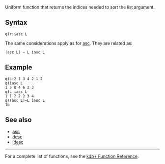 Uniform function that returns the indices needed to sort the list argument.

Syntax
------

    q)r:iasc L

The same considerations apply as for [asc](Reference/asc "wikilink"). They are related as:

    (asc L) ~ L iasc L

Example
-------

    q)L:2 1 3 4 2 1 2
    q)iasc L
    1 5 0 4 6 2 3
    q)L iasc L
    1 1 2 2 2 3 4
    q)(asc L)~L iasc L
    1b

See also
--------

-   [asc](Reference/asc "wikilink")
-   [desc](Reference/desc "wikilink")
-   [idesc](Reference/idesc "wikilink")

------------------------------------------------------------------------

For a complete list of functions, see the [kdb+ Function Reference](Reference "wikilink").
